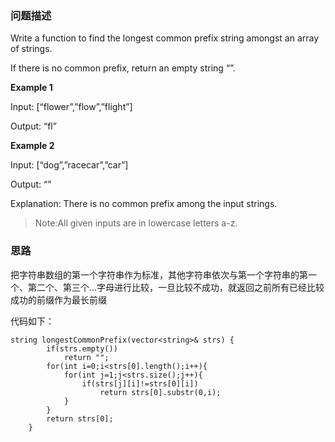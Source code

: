 ### 问题描述

Write a function to find the longest common prefix string amongst an array of strings. 

If there is no common prefix, return an empty string “”. 

**Example 1**

  Input: [“flower”,”flow”,”flight”] 

Output: “fl”

**Example 2**

  Input: [“dog”,”racecar”,”car”] 
  
  Output: “” 
  
  Explanation: There is no common prefix among the input strings.


> Note:All given inputs are in lowercase letters a-z.



### 思路

把字符串数组的第一个字符串作为标准，其他字符串依次与第一个字符串的第一个、第二个、第三个…字母进行比较，一旦比较不成功，就返回之前所有已经比较成功的前缀作为最长前缀

代码如下：

```
string longestCommonPrefix(vector<string>& strs) {
        if(strs.empty())
            return "";
        for(int i=0;i<strs[0].length();i++){
            for(int j=1;j<strs.size();j++){
                if(strs[j][i]!=strs[0][i])
                    return strs[0].substr(0,i);
            }
        } 
        return strs[0];
    }
```
